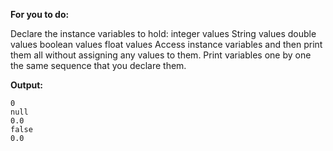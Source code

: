 **For you to do:**

Declare the instance variables to hold:
integer values
String values
double values
boolean values
float values
Access instance variables and then print them all without assigning any values to them.
Print variables one by one the same sequence that you declare them.


**Output:**

```
0
null
0.0
false
0.0
```